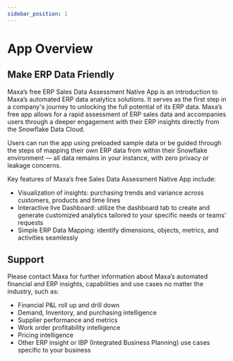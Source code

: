 ```yaml
---
sidebar_position: 1
---
```


# App Overview

## Make ERP Data Friendly

Maxa’s free ERP Sales Data Assessment Native App is an introduction to Maxa’s automated ERP data analytics solutions. It
serves as the first step in a company's journey to unlocking the full potential of its ERP data. Maxa’s free app allows
for a rapid assessment of ERP sales data and accompanies users through a deeper engagement with their ERP insights
directly from the Snowflake Data Cloud.

Users can run the app using preloaded sample data or be guided through the steps of mapping their own ERP data from
within their Snowflake environment — all data remains in your instance, with zero privacy or leakage concerns.

Key features of Maxa’s free Sales Data Assessment Native App include:

- Visualization of insights: purchasing trends and variance across customers, products and time lines
- Interactive live Dashboard: utilize the dashboard tab to create and generate customized analytics tailored to your
  specific needs or teams’ requests
- Simple ERP Data Mapping: identify dimensions, objects, metrics, and activities seamlessly

## Support

Please contact Maxa for further information about Maxa’s automated financial and ERP insights, capabilities and use
cases no matter the industry, such as:

- Financial P&L roll up and drill down
- Demand, Inventory, and purchasing intelligence
- Supplier performance and metrics
- Work order profitability intelligence
- Pricing intelligence
- Other ERP insight or IBP (Integrated Business Planning) use cases specific to your business
